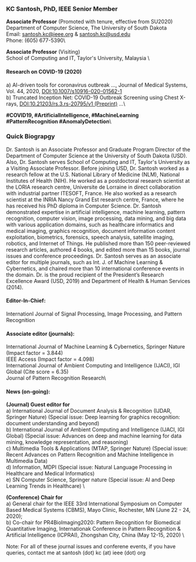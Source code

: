 
### KC Santosh, PhD, IEEE Senior Member 
**Associate Professor** (Promoted with tenure, effective from SU2020)\
Department of Computer Science, The University of South Dakota \
Email: santosh.kc@ieee.org & santosh.kc@usd.edu \
Phone: (605) 677-5390\\

**Associate Professor** (Visiting)\
School of Computing and IT, Taylor's University, Malaysia \

#### Research on COVID-19 (2020)
a) AI-driven tools for coronavirus outbreak ..., Journal of Medical Systems, Vol. 44, 2020, 
<a href="https://doi.org/10.1007/s10916-020-01562-1">DOI:10.1007/s10916-020-01562-1</a>\
b) Truncated Inception Net: COVID-19 Outbreak Screening using Chest X-rays, <a href="https://doi.org/10.21203/rs.3.rs-20795/v1">DOI:10.21203/rs.3.rs-20795/v1 (Preprint)</a> ...\

**#COVID19, #ArtificialIntelligence, #MachineLearning #PatternRecognition #AnomalyDetection**\


### Quick Biograpgy
Dr. Santosh is an Associate Professor and Graduate Program Director of the Department of Computer Science at the University of South Dakota (USD). Also, Dr. Santosh serves School of Computing and IT, Taylor's University as a Visiting Associate Professor. Before joining USD, Dr. Santosh worked as a research fellow at the U.S. National Library of Medicine (NLM), National Institutes of Health (NIH). He worked as a postdoctoral research scientist at the LORIA research centre, Universite de Lorraine in direct collaboration with industrial partner ITESOFT, France. He also worked as a research scientist at the INRIA Nancy Grand Est research centre, France, where he has received his PhD diploma in Computer Science. Dr. Santosh demonstrated expertise in artificial intelligence, machine learning, pattern recognition, computer vision, image processing, data mining, and big data with various application domains, such as healthcare informatics and medical imaging, graphics recognition, document information content exploitation, biometrics, forensics, speech analysis, satellite imaging, robotics, and Internet of Things. He published more than 150 peer-reviewed research articles, authored 4 books, and edited more than 15 books, journal issues and conference proceedings. Dr. Santosh serves as an associate editor for multiple journals, such as Int. J. of Machine Learning & Cybernetics, and chaired more than 10 international conference events in the domain. Dr. is the proud recipient of the President’s Research Excellence Award (USD, 2019) and Department of Health & Human Services (2014).

#### Editor-In-Chief:
Internationl Journal of Signal Processing, Image Processing, and Pattern Recognition

#### Associate editor (journals):
International Journal of Machine Learning & Cybernetics, Springer Nature (Impact factor = 3.844) \
IEEE Access (Impact factor = 4.098) \
International Journal of Ambient Computing and Intelligence (IJACI), IGI Global (Cite score = 6.35)\
Journal of Pattern Recognition Research\

#### News (on-going):
**(Journal) Guest editor for** \
a) International Journal of Document Analysis & Recognition (IJDAR, Springer Nature) (Special issue: Deep learning for graphics recognition: document understanding and beyond) \
b) International Journal of Ambient Computing and Intelligence (IJACI, IGI Global) (Special issue: Advances on deep and machine learning for data mining, knowledge representation, and reasoning)\
c) Multimedia Tools & Applications (MTAP, Springer Nature) (Special issue: Recent Advances on Pattern Recognition and Machine Intelligence in Multimedia Data)\
d) Information, MDPI (Special issue: Natural Language Processing in Healthcare and Medical Informatics)\
e) SN Computer Science, Springer nature (Special issue: AI and Deep Learning Trends in Healthcare) \

**(Conference) Chair for** \
a) General chair for the IEEE 33rd International Symposium on Computer Based Medical Systems (CBMS), Mayo Clinic, Rochester, MN (June 22 - 24, 2020); \
b) Co-chair for PR4BioImaging2020: Pattern Recognition for Biomedical Quantitative Imaging, Internationak Conference in Pattern Recognition & Artificial Intelligence (ICPRAI), Zhongshan City, China (May 12-15, 2020) \\

Note: For all of these journal issues and conferene events, if you have queries, contact me at santosh (dot) kc (at) ieee (dot) org


